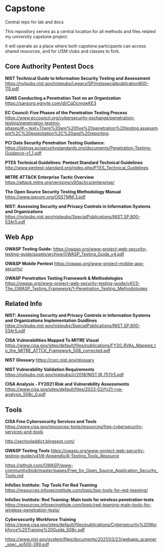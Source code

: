 # Capstone
Central repo for lab and docs

This repository serves as a central location for all methods and files related my university capstone project. 

It will operate as a place where both capstone participants can access shared resources, and for USM clubs and classes to fork.

## **Core Authority Pentest Docs** 

**NIST Technical Guide to Information Security Testing and Assessment**
https://nvlpubs.nist.gov/nistpubs/Legacy/SP/nistspecialpublication800-115.pdf

**SANS Conducting a Penetration Test on an Organization**
https://sansorg.egnyte.com/dl/CqDcmgwKE3

**EC Council: Five Phases of the Penetration Testing Process**
https://www.eccouncil.org/cybersecurity-exchange/penetration-testing/penetration-testing-phases/#:~:text=There%20are%20five%20penetration%20testing,assessment%2C%20exploitation%2C%20and%20reporting.

**PCI Data Security Penetration Testing Guidance**:
https://listings.pcisecuritystandards.org/documents/Penetration-Testing-Guidance-v1_1.pdf

**PTES Technical Guidelines: Pentest Standard Technical Guidelines**
http://www.pentest-standard.org/index.php/PTES_Technical_Guidelines

**MITRE ATT&CK Enterprise Tactic Overview**
https://attack.mitre.org/versions/v9/tactics/enterprise/

**The Open Source Security Testing Methodology Manual**
https://www.isecom.org/OSSTMM.3.pdf

**NIST: Assessing Security and Privacy Controls in Information Systems and Organizations**
https://nvlpubs.nist.gov/nistpubs/SpecialPublications/NIST.SP.800-53Ar5.pdf

## **Web App**

**OWASP Testing Guide:**
https://owasp.org/www-project-web-security-testing-guide/assets/archive/OWASP_Testing_Guide_v4.pdf

**OWASP Mobile Pentest**
https://owasp.org/www-project-mobile-app-security/

**OWASP Penetration Testing Framework & Methodologies**
https://owasp.org/www-project-web-security-testing-guide/v41/3-The_OWASP_Testing_Framework/1-Penetration_Testing_Methodologies

## **Related Info**

**NIST: Assessing Security and Privacy Controls in Information Systems and Organizations Implementation Guidlines**
https://nvlpubs.nist.gov/nistpubs/SpecialPublications/NIST.SP.800-53Ar5.pdf

**CISA Vulnerabilities Mapped To MITRE Visual**
https://www.cisa.gov/sites/default/files/publications/FY20_RVAs_Mapped_to_the_MITRE_ATTCK_Framework_508_corrected.pdf

**NIST Glossary**
https://csrc.nist.gov/glossary

**NIST Vulnerability Validation Requirements**
https://nvlpubs.nist.gov/nistpubs/ir/2018/NIST.IR.7511r5.pdf

**CISA Analysis - FY2021 Risk and Vulnerability Assessments**
https://www.cisa.gov/sites/default/files/2023-02/fy21-rva-analysis_508c_0.pdf

## **Tools**
**CISA Free Cybersecurity Services and Tools**
https://www.cisa.gov/resources-tools/resources/free-cybersecurity-services-and-tools

http://sectooladdict.blogspot.com/

**OWASP Testing Tools**
https://owasp.org/www-project-web-security-testing-guide/v41/6-Appendix/A-Testing_Tools_Resource

https://github.com/OWASP/www-community/blob/master/pages/Free_for_Open_Source_Application_Security_Tools.md

**InfoSec Institute: Top Tools For Red Teaming**
https://resources.infosecinstitute.com/topic/top-tools-for-red-teaming/

**InfoSec Institute: Red Teaming: Main tools for wireless penetration tests**
https://resources.infosecinstitute.com/topic/red-teaming-main-tools-for-wireless-penetration-tests/

**Cybersecurity Workforce Training**
https://www.cisa.gov/sites/default/files/publications/Cybersecurity%20Workforce%20Training%20Guide_508c.pdf

https://www.nist.gov/system/files/documents/2021/03/23/webapp_scanner_spec_sp500-269.pdf
